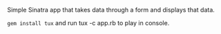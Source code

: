 Simple Sinatra app that takes data through a form and displays that data.

`gem install tux` and run tux -c app.rb to play in console.
